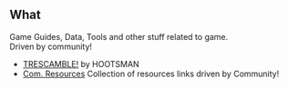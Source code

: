 What
----

Game Guides, Data, Tools and other stuff related to game.  
Driven by community!

- [TRESCAMBLE!](trescamble.md) by HOOTSMAN  
- [Com. Resources](links.md) Collection of resources links driven by Community!  